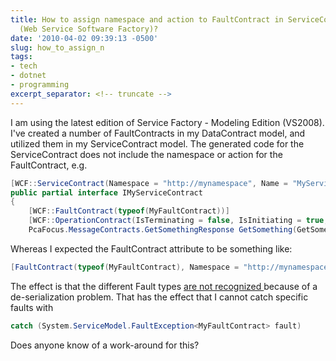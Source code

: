 ```yaml
---
title: How to assign namespace and action to FaultContract in ServiceContract Interface
  (Web Service Software Factory)?
date: '2010-04-02 09:39:13 -0500'
slug: how_to_assign_n
tags:
- tech
- dotnet
- programming
excerpt_separator: <!-- truncate -->
---
```


I am using the latest edition of Service Factory - Modeling Edition (VS2008).
I've created a number of FaultContracts in my DataContract model, and utilized
them in my ServiceContract model. The generated code for the ServiceContract
does not include the namespace or action for the FaultContract, e.g.

<!-- truncate -->

```csharp
[WCF::ServiceContract(Namespace = "http://mynamespace", Name = "MyServiceContract", SessionMode = WCF::SessionMode.Allowed, ProtectionLevel = ProtectionLevel.None )]
public partial interface IMyServiceContract
{
	[WCF::FaultContract(typeof(MyFaultContract))]
	[WCF::OperationContract(IsTerminating = false, IsInitiating = true, IsOneWay = false, AsyncPattern = false, Action = "http://mynamespace/Contract/GetSomething", ProtectionLevel = ProtectionLevel.None)]
	PcaFocus.MessageContracts.GetSomethingResponse GetSomething(GetSomethingRequest request);
```

Whereas I expected the FaultContract attribute to be something like:

```csharp
[FaultContract(typeof(MyFaultContract), Namespace = "http://mynamespace", Action = "http://mynamespace/MyFaultContract", Name = "MyFaultContract")]
```

The effect is that the different Fault types [are
not recognized ](https://connect.microsoft.com/VisualStudio/feedback/details/437564/faultexception-t-doesn-t-work-right-with-multiple-fault-contract-detail-types-that-are-related-derived-from-each-other-and-when-using-basichttpbinding?wa=wsignin1.0) because of a de-serialization problem. That has the effect
that I cannot catch specific faults with

```csharp
catch (System.ServiceModel.FaultException<MyFaultContract> fault)
```

Does anyone know of a work-around for this?
